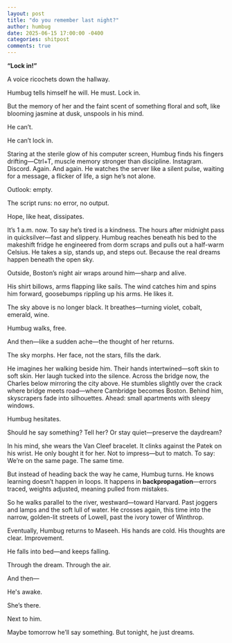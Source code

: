 ```yaml
---
layout: post
title: "do you remember last night?"
author: humbug
date: 2025-06-15 17:00:00 -0400
categories: shitpost
comments: true
---
```


**“Lock in!”**

A voice ricochets down the hallway.

Humbug tells himself he will. He must. Lock in.

But the memory of her and the faint scent of something floral and soft, like blooming jasmine at dusk, unspools in his mind.

He can’t.

He can’t lock in.

Staring at the sterile glow of his computer screen, Humbug finds his fingers drifting—Ctrl+T, muscle memory stronger than discipline. Instagram. Discord. Again. And again. He watches the server like a silent pulse, waiting for a message, a flicker of life, a sign he’s not alone.

Outlook: empty.

The script runs: no error, no output.

Hope, like heat, dissipates.

It’s 1 a.m. now. To say he’s tired is a kindness. The hours after midnight pass in quicksilver—fast and slippery. Humbug reaches beneath his bed to the makeshift fridge he engineered from dorm scraps and pulls out a half-warm Celsius. He takes a sip, stands up, and steps out.
Because the real dreams happen beneath the open sky.

Outside, Boston’s night air wraps around him—sharp and alive.

His shirt billows, arms flapping like sails. The wind catches him and spins him forward, goosebumps rippling up his arms.
He likes it.

The sky above is no longer black. It breathes—turning violet, cobalt, emerald, wine.

Humbug walks, free.

And then—like a sudden ache—the thought of her returns.

The sky morphs. Her face, not the stars, fills the dark.

He imagines her walking beside him. Their hands intertwined—soft skin to soft skin. Her laugh tucked into the silence.
Across the bridge now, the Charles below mirroring the city above. He stumbles slightly over the crack where bridge meets road—where Cambridge becomes Boston. Behind him, skyscrapers fade into silhouettes. Ahead: small apartments with sleepy windows.

Humbug hesitates.

Should he say something? Tell her? Or stay quiet—preserve the daydream?

In his mind, she wears the Van Cleef bracelet. It clinks against the Patek on his wrist. He only bought it for her. Not to impress—but to match. To say: We’re on the same page. The same time.

But instead of heading back the way he came, Humbug turns. He knows learning doesn’t happen in loops. It happens in **backpropagation**—errors traced, weights adjusted, meaning pulled from mistakes.

So he walks parallel to the river, westward—toward Harvard. Past joggers and lamps and the soft lull of water. He crosses again, this time into the narrow, golden-lit streets of Lowell, past the ivory tower of Winthrop.

Eventually, Humbug returns to Maseeh. His hands are cold. His thoughts are clear.
Improvement.

He falls into bed—and keeps falling.

Through the dream. Through the air.

And then—

He's awake.

She’s there.

Next to him.

Maybe tomorrow he’ll say something. But tonight, he just dreams.
